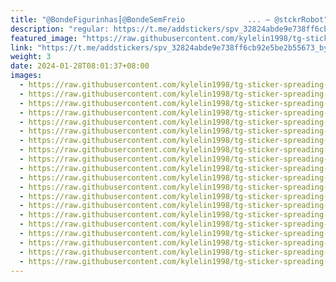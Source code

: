 ```yaml
---
title: "@BondeFigurinhas┋@BondeSemFreio              ... — @stckrRobot"
description: "regular: https://t.me/addstickers/spv_32824abde9e738ff6cb92e5be2b55673_by_stckrRobot"
featured_image: "https://raw.githubusercontent.com/kylelin1998/tg-sticker-spreading-worldwide-images/main/img/35718abe-ee7d-4d7f-afee-60e1501267d3.jpg"
link: "https://t.me/addstickers/spv_32824abde9e738ff6cb92e5be2b55673_by_stckrRobot"
weight: 3
date: 2024-01-28T08:01:37+08:00
images:
  - https://raw.githubusercontent.com/kylelin1998/tg-sticker-spreading-worldwide-images/main/img/35718abe-ee7d-4d7f-afee-60e1501267d3.jpg
  - https://raw.githubusercontent.com/kylelin1998/tg-sticker-spreading-worldwide-images/main/img/2a3ab9b8-6eb9-4956-bcee-72dc3f139c13.jpg
  - https://raw.githubusercontent.com/kylelin1998/tg-sticker-spreading-worldwide-images/main/img/b37f1a09-fdb6-461d-ac56-39e50a7c76bd.jpg
  - https://raw.githubusercontent.com/kylelin1998/tg-sticker-spreading-worldwide-images/main/img/545ef28c-f3d4-4f2e-8894-db74d5397c43.jpg
  - https://raw.githubusercontent.com/kylelin1998/tg-sticker-spreading-worldwide-images/main/img/3c1d1463-9842-4cb9-9969-deaf443a76dd.jpg
  - https://raw.githubusercontent.com/kylelin1998/tg-sticker-spreading-worldwide-images/main/img/25cd4dd7-ba71-4a0f-8622-6b0c888fd3e7.jpg
  - https://raw.githubusercontent.com/kylelin1998/tg-sticker-spreading-worldwide-images/main/img/46c2198f-7b71-4209-871d-61fdfabdb36a.jpg
  - https://raw.githubusercontent.com/kylelin1998/tg-sticker-spreading-worldwide-images/main/img/611de4a9-97bc-44e5-9609-1b168b6f6247.jpg
  - https://raw.githubusercontent.com/kylelin1998/tg-sticker-spreading-worldwide-images/main/img/25b2028a-954f-4df7-827d-e7ec2d94ea1e.jpg
  - https://raw.githubusercontent.com/kylelin1998/tg-sticker-spreading-worldwide-images/main/img/226ea1c3-2572-4f73-afd8-f2ea1f9cb5ed.jpg
  - https://raw.githubusercontent.com/kylelin1998/tg-sticker-spreading-worldwide-images/main/img/b3f1dfc1-316d-4512-807b-ca475786f2ff.jpg
  - https://raw.githubusercontent.com/kylelin1998/tg-sticker-spreading-worldwide-images/main/img/bc408dd0-5d73-4b9a-acb4-2c366534d391.jpg
  - https://raw.githubusercontent.com/kylelin1998/tg-sticker-spreading-worldwide-images/main/img/914b687a-c0a6-4a8c-8183-250e347a7788.jpg
  - https://raw.githubusercontent.com/kylelin1998/tg-sticker-spreading-worldwide-images/main/img/3bf634d4-f278-49d4-a8dd-4f48d457daa4.jpg
  - https://raw.githubusercontent.com/kylelin1998/tg-sticker-spreading-worldwide-images/main/img/01bc84dc-9ef9-4e25-b3f7-f819fc057599.jpg
  - https://raw.githubusercontent.com/kylelin1998/tg-sticker-spreading-worldwide-images/main/img/8566dc28-768c-4a3a-a161-02605e96f958.jpg
  - https://raw.githubusercontent.com/kylelin1998/tg-sticker-spreading-worldwide-images/main/img/354b4b8e-ea8c-4bf6-8272-b939b138c60e.jpg
  - https://raw.githubusercontent.com/kylelin1998/tg-sticker-spreading-worldwide-images/main/img/c875c6bd-6347-4cf1-a2fa-a6f76052a311.jpg
  - https://raw.githubusercontent.com/kylelin1998/tg-sticker-spreading-worldwide-images/main/img/69f53ba1-040e-4c02-927c-24440f35491d.jpg
  - https://raw.githubusercontent.com/kylelin1998/tg-sticker-spreading-worldwide-images/main/img/364156be-6426-4b91-a16c-0a83f3e63fea.jpg
---
```


